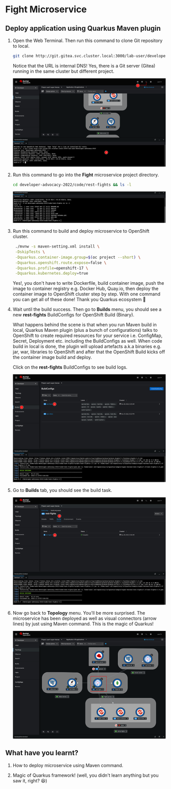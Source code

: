 # Fight Microservice

<!-- ## Create a ConfigMap object to store application configurations

1. Click on ![add](image/add-icon.png) icon located at top right corner of web console.

2. Copy this YAML snippet to the editor and click **Create** button. Notice that application configurations contains other Service endpoints so Fight microservice can connect to other services.

   _YAML snippet:_

   ```yaml
   apiVersion: v1
   kind: ConfigMap
   metadata:
     labels:
       app: rest-fights
       application: fights-service
       system: quarkus-super-heroes
     name: rest-fights-config
   data:
     quarkus.liquibase-mongodb.migrate-at-start: "false"
     quarkus.mongodb.hosts: fights-db:27017
     quarkus.opentelemetry.tracer.exporter.otlp.endpoint: http://otel-collector:4317
     kafka.bootstrap.servers: PLAINTEXT://fights-kafka-bootstrap:9092
     mp.messaging.connector.smallrye-kafka.apicurio.registry.url: http://   apicurio-service:8080/apis/registry/v2
     quarkus.http.access-log.enabled: 'false'
     quarkus.http.access-log.pattern: >
       %h %l %u %t "%r" %s %b "User-Agent: %{i,User-Agent}" "x-request-id:
       %{i,x-request-id}" "x-b3-traceid: %{i,x-b3-traceid}"  " Referer:
       %{i,Referer}"
     quarkus.rest-client.hero-client.url: http://rest-heroes:8080
     quarkus.rest-client.villain-client.url: http://rest-villains:8080
   ```

   ![Create a ConfigMap object](image/fight-microservice/deploy-1.png)

3. A **rest-fights-config** ConfigMap object should be created.

   ![Create a ConfigMap object](image/fight-microservice/deploy-2.png)

## Create a Secret object to store the secret configurations

1. Click on ![add](image/add-icon.png) icon located at top right corner of web console.

2. Copy this YAML snippet to the editor and click **Create** button.

   _YAML snippet:_

   ```yaml
   apiVersion: v1
   kind: Secret
   metadata:
     labels:
       app: rest-fights
       application: fights-service
       system: quarkus-super-heroes
     name: rest-fights-config-creds
   data:
     quarkus.mongodb.credentials.username: c3VwZXJmaWdodA==
     quarkus.mongodb.credentials.password: c3VwZXJmaWdodA==
   type: Opaque
   ```

   ![Create a Secret object](image/fight-microservice/deploy-3.png)

3. A **rest-fights-config-creds** Secret object should be created.

   ![Create a Secret object](image/fight-microservice/deploy-4.png) -->

## Deploy application using Quarkus Maven plugin

1. Open the Web Terminal. Then run this command to clone Git repository to local.

    ```sh
    git clone http://git.gitea.svc.cluster.local:3000/lab-user/developer-advocacy-2022
    ```

    Notice that the URL is internal DNS! Yes, there is a Git server (Gitea) running in the same cluster but different project.

   ![Deploy application](image/fight-microservice/deploy-5.png)

2. Run this command to go into the **Fight** microservice project directory.

    ```sh
    cd developer-advocacy-2022/code/rest-fights && ls -l
    ```

   ![Deploy application](image/fight-microservice/deploy-6.png)

3. Run this command to build and deploy microservice to OpenShift cluster.

   ```sh
    ./mvnw -s maven-setting.xml install \
    -DskipTests \
    -Dquarkus.container-image.group=$(oc project --short) \
    -Dquarkus.openshift.route.expose=false \
    -Dquarkus.profile=openshift-17 \
    -Dquarkus.kubernetes.deploy=true
   ```

    Yes!, you don't have to write Dockerfile, build container image, push the image to container registry e.g. Docker Hub, Quay.io, then deploy the container image to OpenShift cluster step by step. With one command you can get all of these done! Thank you Quarkus ecosystem :pray:

4. Wait until the build success. Then go to **Builds** menu, you should see a new **rest-fights** BuildConfigs for OpenShift Build (Binary).

    What happens behind the scene is that when you run Maven build in local, Quarkus Maven plugin (plus a bunch of configurations) talks to OpenShift to create required resources for your service i.e. ConfigMap, Secret, Deployment etc. including the BuildConfigs as well. When code build in local is done, the plugin will upload artefacts a.k.a binaries e.g. jar, war, libraries to OpenShift and after that the OpenShift Build kicks off the container image build and deploy.

    Click on the **rest-fights** BuildConfigs to see build logs.

   ![Deploy application](image/fight-microservice/deploy-7.png)

5. Go to **Builds** tab, you should see the build task.

   ![Deploy application](image/fight-microservice/deploy-8.png)

6. Now go back to **Topology** menu. You'll be more surprised. The microservice has been deployed as well as visual connectors (arrow lines) by just using Maven command. This is the magic of Quarkus!

   ![Deploy application](image/fight-microservice/deploy-9.png)

## What have you learnt?

1. How to deploy microservice using Maven command.

2. Magic of Quarkus framework! (well, you didn't learn anything but you saw it, right? :laughing:)
